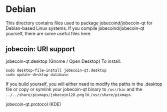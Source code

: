 
Debian
====================
This directory contains files used to package jobecoind/jobecoin-qt
for Debian-based Linux systems. If you compile jobecoind/jobecoin-qt yourself, there are some useful files here.

## jobecoin: URI support ##


jobecoin-qt.desktop  (Gnome / Open Desktop)
To install:

	sudo desktop-file-install jobecoin-qt.desktop
	sudo update-desktop-database

If you build yourself, you will either need to modify the paths in
the .desktop file or copy or symlink your jobecoin-qt binary to `/usr/bin`
and the `../../share/pixmaps/jobecoin128.png` to `/usr/share/pixmaps`

jobecoin-qt.protocol (KDE)

